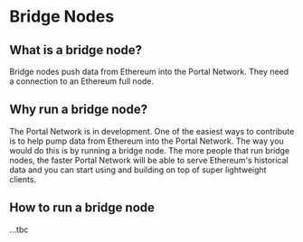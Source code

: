 # Bridge Nodes

## What is a bridge node?

Bridge nodes push data from Ethereum into the Portal Network. They need a connection to an Ethereum full node.

## Why run a bridge node?

The Portal Network is in development. One of the easiest ways to contribute is to help pump data from Ethereum into the Portal Network.
The way you would do this is by running a bridge node. The more people that run bridge nodes, the faster Portal Network will be able to serve Ethereum's historical data and you can start using and building on top of super lightweight clients.

## How to run a bridge node

...tbc